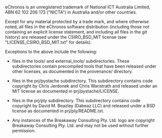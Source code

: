 <!--
     eChronos Real-Time Operating System
     Copyright (c) 2017, Commonwealth Scientific and Industrial Research
     Organisation (CSIRO) ABN 41 687 119 230.

     All rights reserved. CSIRO is willing to grant you a licence to the eChronos
     real-time operating system under the terms of the CSIRO_BSD_MIT license. See
     the file "LICENSE_CSIRO_BSD_MIT.txt" for details.

     @TAG(CSIRO_BSD_MIT)
-->
eChronos is an unregistered trademark of National ICT Australia Limited, ABN 62 102 206 173 ("NICTA") in Australia and/or other countries.

Except for any material protected by a trade mark, and where otherwise noted, all files in the eChronos software distribution (including those not containing an explicit license statement, and including all files in the git history) are released under the CSIRO_BSD_MIT license (see "LICENSE_CSIRO_BSD_MIT.txt" for details).

Exceptions to the above include the following:

- files in the tools/ and external_tools/ subdirectories.
These subdirectories contain precompiled tools that have been released under other licenses, as documented in the provenance/ directory.

- files in the prj/pystache subdirectory.
This subdirectory contains code copyright by Chris Jerdonek and Chris Wanstrath and released under an MIT license as documented in prj/pystache/LICENSE.

- files in the prj/ply subdirectory.
This subdirectory contains code copyright by David M. Beazley (Dabeaz LLC) and released under a BSD license as documented in prj/ply/README.txt.

- Any instances of the Breakaway Consulting Pty. Ltd. logo are copyright Breakaway Consulting Pty. Ltd. and may not be used without further permission.